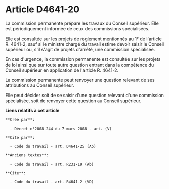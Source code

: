 # Article D4641-20

La commission permanente prépare les travaux du Conseil supérieur. Elle est périodiquement informée de ceux des commissions
spécialisées. 

Elle est consultée sur les projets de règlement mentionnés au 1° de l'article R. 4641-2, sauf si le ministre chargé du
travail estime devoir saisir le Conseil supérieur ou, s'il s'agit de projets d'arrêté, une commission spécialisée. 

En cas d'urgence, la commission permanente est consultée sur les projets de loi ainsi que sur toute autre question entrant
dans la compétence du Conseil supérieur en application de l'article R. 4641-2. 

La commission permanente peut renvoyer une question relevant de ses attributions au Conseil supérieur. 

Elle peut décider soit de se saisir d'une question relevant d'une commission spécialisée, soit de renvoyer cette question au
Conseil supérieur.

**Liens relatifs à cet article**

	**Créé par**:

	  - Décret n°2008-244 du 7 mars 2008 - art. (V)

	**Cité par**:

	  - Code du travail - art. D4641-25 (Ab)

	**Anciens textes**:

	  - Code du travail - art. R231-19 (Ab)

	**Cite**:

	  - Code du travail - art. R4641-2 (VD)
